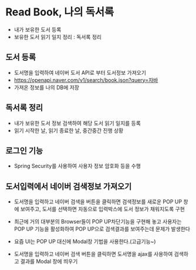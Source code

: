 # Read Book, 나의 독서록
* 내가 보유한 도서 등록
* 보유한 도서 읽기 일지 정리 : 독서록 정리

## 도서 등록
* 도서명을 입력하여 네이버 도서 API로 부터 도서정보 가져오기
* https://openapi.naver.com/v1/search/book.json?query=자바
* 가져온 정보를 나의 DB에 저장

## 독서록 정리
* 내가 보유한 도서 정보 검색하여
해당 도서 읽기 일지를 등록
* 읽기 시작한 날, 읽기 종료한 날, 중간중간 진행 상황

## 로그인 기능
* Spring Security를 사용하여 사용자 정보 암호화 등을 수행

## 도서입력에서 네이버 검색정보 가져오기
* 도서명을 입력하고 네이버 검색을 버튼을 클릭하면 
검색정보를 새로운 POP UP 창에 보여주고, 도서를 선택하면 자동으로 입력박스에 
도서 정보가 채워지도록 구현
* 최근에 거의 대부분의 Browser들이 POP UP차단기능을 구현해 놓고
사용자는 POP UP 기능을 활성화하여 POP UP으로 검색결과를 보여주는데 
문제가 발생한다
* 요즘 UI는 POP UP 대신에 Modal창 기법을 사용한다.(고급기능~)

* 도서명을 입력하고 네이버 검색 버튼을 클릭하면
도서명을 ajax를 사용하여 검색하고 결과를 Modal 창에 띄우기